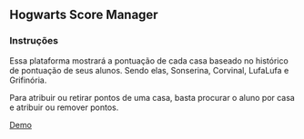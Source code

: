 ## Hogwarts Score Manager

### Instruções

Essa plataforma mostrará a pontuação de cada casa baseado no histórico de pontuação de seus alunos. Sendo elas, Sonserina, Corvinal, LufaLufa e Grifinória.

Para atribuir ou retirar pontos de uma casa, basta procurar o aluno por casa e atribuir ou remover pontos.

[Demo](https://hogwarts-six.vercel.app/)
